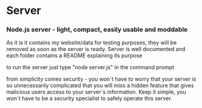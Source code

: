 # Server
### Node.js server - light, compact, easily usable and moddable ###
As it is it contains my website/data for testing purposes, they will be removed as soon as the server is ready.
Server is well documented and each folder contains a README explaining its purpose

to run the server just type "node server.js" in the command prompt

from simplicity comes security - you won´t have to worry that your server is so unnecessarily complicated that you will miss a hidden feature that gives malicious users access to your server´s information. Keep it simple, you won´t have to be a security specialist to safely operate this server.
